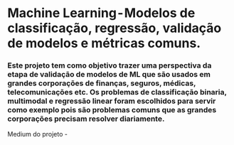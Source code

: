 # Machine Learning - Modelos de classificação, regressão, validação de modelos e métricas comuns.
### Este projeto tem como objetivo trazer uma perspectiva da etapa de validação de modelos de ML que são usados em grandes corporações de finanças, seguros, médicas, telecomunicações etc. Os problemas de classificação binaria, multimodal e regressão linear foram escolhidos para servir como exemplo pois são problemas comuns que as grandes corporações precisam resolver diariamente.

Medium do projeto - 
